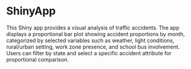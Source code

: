 # ShinyApp
This Shiny app provides a visual analysis of traffic accidents. The app displays a proportional bar plot showing accident proportions by month, categorized by selected variables such as weather, light conditions, rural/urban setting, work zone presence, and school bus involvement. Users can filter by state and select a specific accident attribute for proportional comparison.
